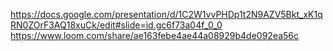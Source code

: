 https://docs.google.com/presentation/d/1C2W1vvPHDp1t2N9AZV5Bkt_xK1qRN0ZOrF3AQ18xuCk/edit#slide=id.gc6f73a04f_0_0
https://www.loom.com/share/ae163febe4ae44a08929b4de092ea56c
